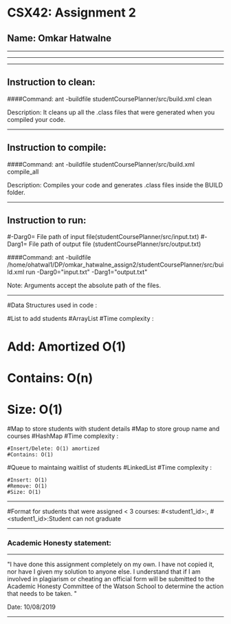 # CSX42: Assignment 2
## Name: Omkar Hatwalne 

-----------------------------------------------------------------------
-----------------------------------------------------------------------

-----------------------------------------------------------------------
## Instruction to clean:

####Command: ant -buildfile studentCoursePlanner/src/build.xml clean



Description: It cleans up all the .class files that were generated when you
compiled your code.

-----------------------------------------------------------------------

## Instruction to compile:

####Command: ant -buildfile studentCoursePlanner/src/build.xml compile_all

Description: Compiles your code and generates .class files inside the BUILD folder.

-----------------------------------------------------------------------

## Instruction to run:

#-Darg0= File path of input file(studentCoursePlanner/src/input.txt)
#-Darg1= File path of output file (studentCoursePlanner/src/output.txt)

####Command: ant -buildfile /home/ohatwal1/DP/omkar_hatwalne_assign2/studentCoursePlanner/src/build.xml run -Darg0="input.txt" -Darg1="output.txt"


Note: Arguments accept the absolute path of the files.

-----------------------------------------------------------------------

#Data Structures used in code :

#List to add students
#ArrayList
#Time complexity : 

 #   Add: Amortized O(1)
 #   Contains: O(n)
 #   Size: O(1)

#Map to store students with student details 
#Map to store group name and courses
#HashMap
#Time complexity :

    #Insert/Delete: O(1) amortized
    #Contains: O(1)

#Queue to maintaing waitlist of students
#LinkedList
#Time complexity :

    #Insert: O(1)
    #Remove: O(1)
    #Size: O(1)
	

-----------------------------------------------------------------------
	
#Format for students that were assigned < 3 courses:
#<student1_id>:<course completed>,<course completed>
#<student1_id>:Student can not graduate

-----------------------------------------------------------------------
### Academic Honesty statement:
-----------------------------------------------------------------------

"I have done this assignment completely on my own. I have not copied
it, nor have I given my solution to anyone else. I understand that if
I am involved in plagiarism or cheating an official form will be
submitted to the Academic Honesty Committee of the Watson School to
determine the action that needs to be taken. "

Date: 10/08/2019

-----------------------------------------------------------------------
